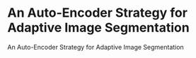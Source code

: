 # An Auto-Encoder Strategy for Adaptive Image Segmentation
An Auto-Encoder Strategy for Adaptive Image Segmentation
